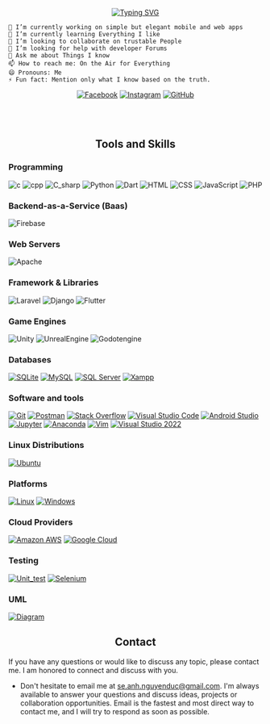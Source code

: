 <p align="center">
<!-- <a href="https://github.com/anhhducnguyen"><img src="https://readme-typing-svg.demolab.com?font=Fira+Code&size=24&pause=2000&color=4A71D9&center=true&vCenter=true&width=435&lines=Hi+there%F0%9F%91%8B!+I+am+Duc Anh;Nice+to+meet+you!" alt="Typing SVG" /></a> -->
<a href="https://github.com/anhhducnguyen">
  <img src="https://readme-typing-svg.demolab.com?font=Lobster&size=24&pause=2000&color=347D39&center=true&vCenter=true&width=435&lines=Hi+there%F0%9F%91%8B!+I+am+Duc+Anh;Nice+to+meet+you!" alt="Typing SVG" />
</a>

</p>

```
🔭 I’m currently working on simple but elegant mobile and web apps
🌱 I’m currently learning Everything I like
👯 I’m looking to collaborate on trustable People
🤔 I’m looking for help with developer Forums
💬 Ask me about Things I know
📫 How to reach me: On the Air for Everything
😄 Pronouns: Me
⚡ Fun fact: Mention only what I know based on the truth.
```

<p align="center">
    <a href="https://www.facebook.com/nguyenducanh0703"><img alt="Facebook" src="https://img.shields.io/badge/Facebook-0A66C2?logo=Facebook&logoColor=white"></a>
    <a href="https://www.facebook.com/nguyenducanh0703"><img alt="Instagram" src="https://img.shields.io/badge/Instagram-FB1869?logo=Instagram&logoColor=white"></a>
    <a href="https://www.facebook.com/nguyenducanh0703"><img alt="GitHub" src="https://img.shields.io/badge/Github%20-%2320232a.svg?logo=Github&logoColor=white"></img></a>
</p>

<p align="left">

</p>

<br>
<br>


<h2 align="center"><strong>Tools and Skills</strong></h2>
<h3 align="left">Programming</h3>
<p>
    <img alt="c" src="https://img.shields.io/badge/-2391E6.svg?logo=C&logoColor=white"></img>
    <img alt="cpp" src="https://img.shields.io/badge/++-%231572B6.svg?logo=C&logoColor=white"></img>
    <img alt="C_sharp" src="https://img.shields.io/badge/%23-2F0076.svg?logo=C&logoColor=white">
    <img alt="Python" src="https://img.shields.io/badge/Python-3776AB.svg?logo=python&logoColor=white"></img>
    <img alt="Dart" src="https://img.shields.io/badge/Dart-00979D?logo=dart&logoColor=white"></img>
    <img alt="HTML" src="https://img.shields.io/badge/HTML%20-%23E34F26.svg?logo=html5&logoColor=white"></img>
    <img alt="CSS" src="https://img.shields.io/badge/CSS%20-%231572B6.svg?logo=css3&logoColor=white"></img>
    <img alt="JavaScript" src="https://img.shields.io/badge/JavaScript%20-%23F7DF1E.svg?logo=javascript&logoColor=black"></img>
    <img alt="PHP" src="https://img.shields.io/badge/PHP-7A86B8.svg?logo=PHP&logoColor=white"></img>
    
</p>

<h3 align="left">Backend-as-a-Service (Baas)</h3>
<p>
   <img alt="Firebase" src="https://img.shields.io/badge/Firebase-FFCA28.svg?logo=Firebase&logoColor=white"></img>
</p>

<h3 align="left">Web Servers</h3>
<p>
   <img alt="Apache" src="https://img.shields.io/badge/Apache-D22128.svg?logo=Apache&logoColor=white"></img>
</p>

<h3 align="left">Framework & Libraries</h3>
<p>
  <img alt="Laravel" src="https://img.shields.io/badge/Laravel-D22128.svg?logo=Laravel&logoColor=white"></img>
  <img alt="Django" src="https://img.shields.io/badge/Django-006400.svg?logo=Django&logoColor=white"></img>
  <img alt="Flutter" src="https://img.shields.io/badge/Flutter-2391E6.svg?logo=Flutter&logoColor=white"></img>
  
</p>

<h3 align="left">Game Engines</h3>
<p>
    <img alt="Unity" src="https://img.shields.io/badge/Unity%20-%2320232a.svg?logo=unity&logoColor=white"></img>
    <img alt="UnrealEngine" src="https://img.shields.io/badge/UnrealEngine%20-%2320232a.svg?logo=UnrealEngine&logoColor=white"></img>
    <img alt="Godotengine" src="https://img.shields.io/badge/Godotengine-478CBF.svg?logo=Godotengine&logoColor=white"></img>
</p>

<h3 align="left">Databases</h3>
<p>
    <a href="#"><img alt="SQLite" src ="https://img.shields.io/badge/SQLite-003B57.svg?logo=sqlite&logoColor=white"></a>
    <a href="#"><img alt="MySQL" src ="https://img.shields.io/badge/MySQL-4479A1.svg?logo=MySQL&logoColor=white"></a>
    <a href="#"><img alt="SQL Server" src="https://img.shields.io/badge/SQL%20Server-CC2927.svg?logo=microsoftsqlserver&logoColor=white"></a>
    <a href="#"><img alt="Xampp" src ="https://img.shields.io/badge/Xampp-F58025.svg?logo=Xampp&logoColor=white"></a>
</p>

<h3 align="left">Software and tools</h3>
<p>
    <a href="#"><img alt="Git" src="https://img.shields.io/badge/Git%20-%23F05033.svg?logo=git&logoColor=white"></a>
    <a href="#"><img alt="Postman" src="https://img.shields.io/badge/Postman-FF6C37?logo=postman&logoColor=white"></a>
    <a href="#"><img alt="Stack Overflow" src="https://img.shields.io/badge/-StackOverflow-F58025?logo=stack-overflow&logoColor=white"></a>
    <a href="#"><img alt="Visual Studio Code" src="https://img.shields.io/badge/Visual%20Studio%20Code-0078d7.svg?logo=visual-studio-code&logoColor=white"></a>
    <a href="#"><img alt="Android Studio" src="https://img.shields.io/badge/Android Studio-3DDC84.svg?logo=androidstudio&logoColor=white"></a>
    <a href="#"><img alt="Jupyter" src="https://img.shields.io/badge/JupyterNotebook-F37626.svg?logo=Jupyter&logoColor=white"></a>
    <a href="#"><img alt="Anaconda" src="https://img.shields.io/badge/Anaconda-44A833.svg?logo=Anaconda&logoColor=white"></a>
    <a href="#"><img alt="Vim" src="https://img.shields.io/badge/Vim-44A833.svg?logo=Vim&logoColor=white"></a>
    <a href="#"><img alt="Visual Studio 2022" src="https://img.shields.io/badge/Visual%20Studio%202022-%2391E6.svg?logo=visual-studio&logoColor=white"></a>
</p>

<h3 align="left">Linux Distributions</h3>
<p>
    <a href="#"><img alt="Ubuntu" src="https://img.shields.io/badge/Ubuntu-FE7A16.svg?logo=Ubuntu&logoColor=white"></a>
</p>

<h3 align="left">Platforms</h3>
<p>
    <a href="#"><img alt="Linux" src="https://img.shields.io/badge/Linux-%23F7DF1E.svg?logo=Linux&logoColor=black"></a>
    <a href="#"><img alt="Windows" src="https://img.shields.io/badge/Windows-%2391E6.svg?logo=Windows&logoColor=white"></a>
</p>

<h3 align="left">Cloud Providers</h3>
<p>
    <a href="#"><img alt="Amazon AWS" src="https://img.shields.io/badge/AmazonAWS-232F3E.svg?logo=amazonaws&logoColor=white"></a>
    <a href="#"><img alt="Google Cloud" src="https://img.shields.io/badge/Google-Cloud-4285F4.svg?logo=googlecloud&logoColor=white"></a>
</p>

<h3 align="left">Testing</h3>
<p>
    <a href="#"><img alt="Unit_test" src="https://img.shields.io/badge/Unit test-232F3E.svg?logo=python&logoColor=white"></a>
    <a href="#"><img alt="Selenium" src="https://img.shields.io/badge/Selenium-43B02A.svg?logo=python&logoColor=white"></a>
</p>

<h3 align="left">UML</h3>
<p>
    <a href="#"><img alt="Diagram" src="https://img.shields.io/badge/Diagram-232F3E.svg?logo=Diagram&logoColor=white"></a>
</p>

<h2 align="center"><strong>Contact</strong></h2>

<p>If you have any questions or would like to discuss any topic, please contact me. I am honored to connect and discuss with you.</p>

- Don't hesitate to email me at [se.anh.nguyenduc@gmail.com](mailto:se.anh.nguyenduc@gmail.com). I'm always available to answer your questions and discuss ideas, projects or collaboration opportunities. Email is the fastest and most direct way to contact me, and I will try to respond as soon as possible.






